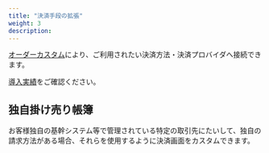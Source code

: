 ```yaml
---
title: "決済手段の拡張"
weight: 3
description: 
---
```


[オーダーカスタム](../features/customization/#オーダーカスタム)により、ご利用されたい決済方法・決済プロバイダへ接続できます。

[導入実績](https://www.commerble.com/connected-services#pay)をご確認ください。

## 独自掛け売り帳簿

お客様独自の基幹システム等で管理されている特定の取引先にたいして、独自の請求方法がある場合、それらを使用するように決済画面をカスタムできます。

